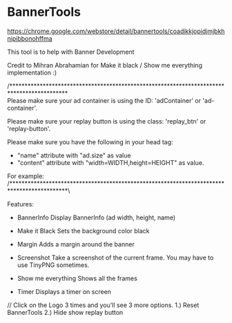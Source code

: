# BannerTools

https://chrome.google.com/webstore/detail/bannertools/coadikkjopidjmjbkhnipibbonohffma

This tool is to help with Banner Development

Credit to Mihran Abrahamian for Make it black / Show me everything implementation :)

/*******************************************************************************************\
Please make sure your ad container is using the ID: 'adContainer' or 'ad-container'.

Please make sure your replay button is using the class: 'replay_btn' or 'replay-button'.

Please make sure you have the following in your head tag:
- "name" attribute with "ad.size" as value
- "content" attribute with "width=WIDTH,height=HEIGHT" as value.

For example:
<meta name="ad.size" content="width=300,height=250">
/*******************************************************************************************\

Features:
- BannerInfo
   Display BannerInfo (ad width, height, name)

- Make it Black
   Sets the background color black

- Margin
   Adds a margin around the banner

- Screenshot
   Take a screenshot of the current frame. You may have to use TinyPNG sometimes.

- Show me everything
   Shows all the frames

- Timer
   Displays a timer on screen

//
Click on the Logo 3 times and you'll see 3 more options.
1.) Reset BannerTools
2.) Hide show replay button
